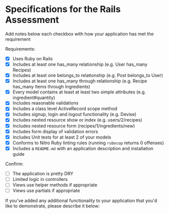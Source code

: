 # Specifications for the Rails Assessment

Add notes below each checkbox with how your application has met the requirement

Requirements:
- [x] Uses Ruby on Rails
- [x] Includes at least one has_many relationship (e.g. User has_many Recipes)
- [x] Includes at least one belongs_to relationship (e.g. Post belongs_to User)
- [x] Includes at least one has_many through relationship (e.g. Recipe has_many Items through Ingredients)
- [x] Every model contains at least at least two simple attributes (e.g. ingredient#quantity)
- [x] Includes reasonable validations
- [x] Includes a class level ActiveRecord scope method
- [x] Includes signup, login and logout functionality (e.g. Devise)
- [x] Includes nested resource show or index (e.g. users/2/recipes)
- [x] Includes nested resource form (recipes/1/ingredients/new)
- [x] Includes form display of validation errors
- [x] Includes Unit tests for at least 2 of your models
- [x] Conforms to Nitro Ruby linting rules (running `rubocop` returns 0 offenses)
- [x] Includes a `README.md` with an application description and installation guide

Confirm:
- [ ] The application is pretty DRY
- [ ] Limited logic in controllers
- [ ] Views use helper methods if appropriate
- [ ] Views use partials if appropriate

If you've added any additional functionality to your application that you'd like to demonstrate, please describe it below:
